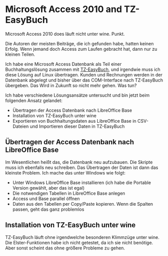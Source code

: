 # Microsoft Access 2010 and TZ-EasyBuch

Microsoft Access 2010 does läuft nicht unter wine. Punkt.

Die Autoren der meisten Beiträge, die ich gefunden habe, hatten keinen Erfolg. Wenn jemand doch Access zum Laufen gebracht hat, dann nur zu kleinen Teilen.

Ich habe eine Microsoft Access Datenbank als Teil einer Buchhaltungslösung zusammen mit [TZ-EasyBuch](https://www.tz-easybuch.de/), und irgendwie muss ich diese Lösung auf Linux übertragen. Kunden und Rechnungen werden in der Datenbank abgelegt und bisher über das COM-Interface nach TZ-EasyBuch übergeben. Das Wird in Zukunft so nicht mehr gehen. Was tun?

Ich habe verschiedene Lösungsansätze untersucht und bin jetzt beim folgenden Ansatz gelandet:

* Übertragen der Access Datenbank nach LibreOffice Base
* Installation von TZ-EasyBuch unter wine
* Exportieren von Buchhaltungsdaten aus LibreOffice Base in CSV-Dateien und Importieren dieser Daten in TZ-EasyBuch

## Übertragen der Access Datenbank nach LibreOffice Base

Im Wesentlichen heißt das, die Datenbank neu aufzubauen. Die Skripte muss ich ebenfalls neu schreiben. Das Übertragen der Daten ist dann das kleinste Problem. Ich mache das unter Windows wie folgt:

* Unter Windows LibreOffice Base installieren (ich habe die Portable Version gewählt, aber das ist egal)
* Die notwendigen Tabellen in LibreOffice Base anlegen
* Access und Base parallel öffnen
* Daten aus den Tabellen per Copy/Paste kopieren. Wenn die Spalten passen, geht das ganz problemlos

## Installation von TZ-EasyBuch unter wine

TZ-EasyBuch läuft ohne irgendwelche besonderen Klimmzüge unter wine. Die Elster-Funktionen habe ich nicht getestet, da ich sie nicht benötige. Aber sonst scheint das ohne größere Probleme zu gehen.
